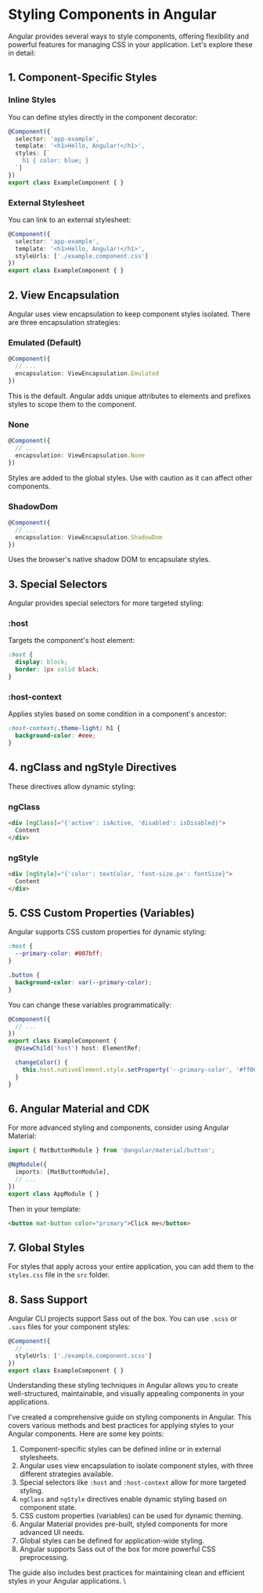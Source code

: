 # Styling Components in Angular

Angular provides several ways to style components, offering flexibility and powerful features for managing CSS in your application. Let's explore these in detail:

## 1. Component-Specific Styles

### Inline Styles

You can define styles directly in the component decorator:

```typescript
@Component({
  selector: 'app-example',
  template: '<h1>Hello, Angular!</h1>',
  styles: [`
    h1 { color: blue; }
  `]
})
export class ExampleComponent { }
```

### External Stylesheet

You can link to an external stylesheet:

```typescript
@Component({
  selector: 'app-example',
  template: '<h1>Hello, Angular!</h1>',
  styleUrls: ['./example.component.css']
})
export class ExampleComponent { }
```

## 2. View Encapsulation

Angular uses view encapsulation to keep component styles isolated. There are three encapsulation strategies:

### Emulated (Default)

```typescript
@Component({
  // ...
  encapsulation: ViewEncapsulation.Emulated
})
```

This is the default. Angular adds unique attributes to elements and prefixes styles to scope them to the component.

### None

```typescript
@Component({
  // ...
  encapsulation: ViewEncapsulation.None
})
```

Styles are added to the global styles. Use with caution as it can affect other components.

### ShadowDom

```typescript
@Component({
  // ...
  encapsulation: ViewEncapsulation.ShadowDom
})
```

Uses the browser's native shadow DOM to encapsulate styles.

## 3. Special Selectors

Angular provides special selectors for more targeted styling:

### :host

Targets the component's host element:

```css
:host {
  display: block;
  border: 1px solid black;
}
```

### :host-context

Applies styles based on some condition in a component's ancestor:

```css
:host-context(.theme-light) h1 {
  background-color: #eee;
}
```

## 4. ngClass and ngStyle Directives

These directives allow dynamic styling:

### ngClass

```html
<div [ngClass]="{'active': isActive, 'disabled': isDisabled}">
  Content
</div>
```

### ngStyle

```html
<div [ngStyle]="{'color': textColor, 'font-size.px': fontSize}">
  Content
</div>
```

## 5. CSS Custom Properties (Variables)

Angular supports CSS custom properties for dynamic styling:

```css
:host {
  --primary-color: #007bff;
}

.button {
  background-color: var(--primary-color);
}
```

You can change these variables programmatically:

```typescript
@Component({
  // ...
})
export class ExampleComponent {
  @ViewChild('host') host: ElementRef;

  changeColor() {
    this.host.nativeElement.style.setProperty('--primary-color', '#ff0000');
  }
}
```

## 6. Angular Material and CDK

For more advanced styling and components, consider using Angular Material:

```typescript
import { MatButtonModule } from '@angular/material/button';

@NgModule({
  imports: [MatButtonModule],
  // ...
})
export class AppModule { }
```

Then in your template:

```html
<button mat-button color="primary">Click me</button>
```

## 7. Global Styles

For styles that apply across your entire application, you can add them to the `styles.css` file in the `src` folder.

## 8. Sass Support

Angular CLI projects support Sass out of the box. You can use `.scss` or `.sass` files for your component styles:

```typescript
@Component({
  // ...
  styleUrls: ['./example.component.scss']
})
export class ExampleComponent { }
```


Understanding these styling techniques in Angular allows you to create well-structured, maintainable, and visually appealing components in your applications.


I've created a comprehensive guide on styling components in Angular. This covers various methods and best practices for applying styles to your Angular components. Here are some key points:

1. Component-specific styles can be defined inline or in external stylesheets.
2. Angular uses view encapsulation to isolate component styles, with three different strategies available.
3. Special selectors like `:host` and `:host-context` allow for more targeted styling.
4. `ngClass` and `ngStyle` directives enable dynamic styling based on component state.
5. CSS custom properties (variables) can be used for dynamic theming.
6. Angular Material provides pre-built, styled components for more advanced UI needs.
7. Global styles can be defined for application-wide styling.
8. Angular supports Sass out of the box for more powerful CSS preprocessing.

The guide also includes best practices for maintaining clean and efficient styles in your Angular applications.
\

